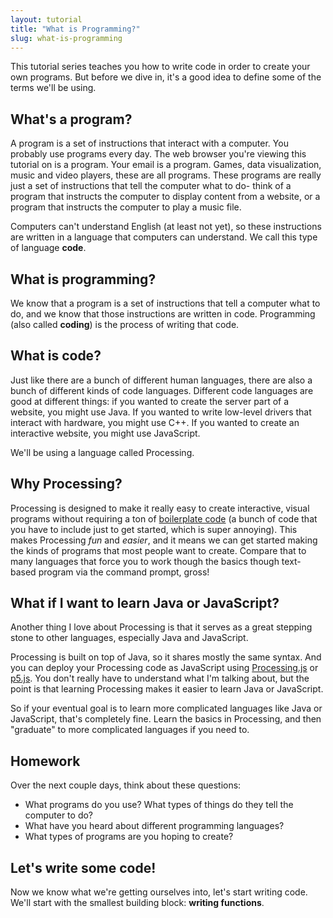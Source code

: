```yaml
---
layout: tutorial
title: "What is Programming?"
slug: what-is-programming
---
```


This tutorial series teaches you how to write code in order to create your own programs. But before we dive in, it's a good idea to define some of the terms we'll be using.

## What's a program?

A program is a set of instructions that interact with a computer. You probably use programs every day. The web browser you're viewing this tutorial on is a program. Your email is a program. Games, data visualization, music and video players, these are all programs. These programs are really just a set of instructions that tell the computer what to do- think of a program that instructs the computer to display content from a website, or a program that instructs the computer to play a music file.

 Computers can't understand English (at least not yet), so these instructions are written in a language that computers can understand. We call this type of language **code**.
 
## What is programming?
 
 We know that a program is a set of instructions that tell a computer what to do, and we know that those instructions are written in code. Programming (also called **coding**) is the process of writing that code.
 
## What is code?
 
Just like there are a bunch of different human languages, there are also a bunch of different kinds of code languages. Different code languages are good at different things: if you wanted to create the server part of a website, you might use Java. If you wanted to write low-level drivers that interact with hardware, you might use C++. If you wanted to create an interactive website, you might use JavaScript.

We'll be using a language called Processing.

## Why Processing?

Processing is designed to make it really easy to create interactive, visual programs without requiring a ton of [boilerplate code](https://en.wikipedia.org/wiki/Boilerplate_code) (a bunch of code that you have to include just to get started, which is super annoying). This makes Processing *fun* and *easier*, and it means we can get started making the kinds of programs that most people want to create. Compare that to many languages that force you to work though the basics though text-based program via the command prompt, gross!

## What if I want to learn Java or JavaScript?

Another thing I love about Processing is that it serves as a great stepping stone to other languages, especially Java and JavaScript.

Processing is built on top of Java, so it shares mostly the same syntax. And you can deploy your Processing code as JavaScript using [Processing.js](http://processingjs.org/) or [p5.js](https://p5js.org/). You don't really have to understand what I'm talking about, but the point is that learning Processing makes it easier to learn Java or JavaScript.

So if your eventual goal is to learn more complicated languages like Java or JavaScript, that's completely fine. Learn the basics in Processing, and then "graduate" to more complicated languages if you need to.

## Homework

Over the next couple days, think about these questions:

- What programs do you use? What types of things do they tell the computer to do?
- What have you heard about different programming languages?
- What types of programs are you hoping to create?

## Let's write some code!

Now we know what we're getting ourselves into, let's start writing code. We'll start with the smallest building block: **writing functions**.

